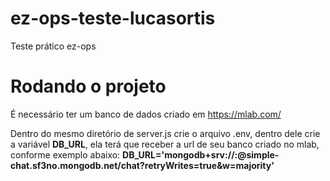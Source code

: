 # ez-ops-teste-lucasortis
Teste prático ez-ops
# Rodando o projeto
É necessário ter um banco de dados criado em https://mlab.com/ 

Dentro do mesmo diretório de server.js crie o arquivo .env, dentro dele crie a variável **DB_URL**, ela terá que receber a url de seu banco criado no mlab, conforme exemplo abaixo:
**DB_URL='mongodb+srv://<usuario>:<senha>@simple-chat.sf3no.mongodb.net/chat?retryWrites=true&w=majority'**
